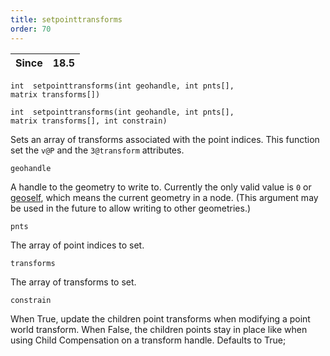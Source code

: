 ```yaml
---
title: setpointtransforms
order: 70
---
```

| Since | 18.5 |
| --- | --- |

`int  setpointtransforms(int geohandle, int pnts[], matrix transforms[])`

`int  setpointtransforms(int geohandle, int pnts[], matrix transforms[], int constrain)`

Sets an array of transforms associated with the point indices. This function set the `v@P` and the `3@transform` attributes.

`geohandle`

A handle to the geometry to write to. Currently the only valid value is `0` or [geoself](/en/houdini-vex/geometry/geoself "Returns a handle to the current geometry."), which means the current geometry in a node. (This argument may be used in the future to allow writing to other geometries.)

`pnts`

The array of point indices to set.

`transforms`

The array of transforms to set.

`constrain`

When True, update the children point transforms when modifying a point world
transform. When False, the children points stay in place like when using
Child Compensation on a transform handle. Defaults to True;
